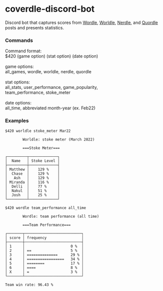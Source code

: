 # coverdle-discord-bot

Discord bot that captures scores from [Wordle](https://www.nytimes.com/games/wordle/index.html), [Worldle](https://worldle.teuteuf.fr/), [Nerdle](https://nerdlegame.com/), and [Quordle](https://www.quordle.com/#/) posts and presents statistics.
<br>

### Commands

Command format:<br>
        $420 (game option) (stat option) (date option)<br><br>
        game options:<br>
            all_games, wordle, worldle, nerdle, quordle<br><br>
        stat options:<br>
            all_stats, user_performance, game_popularity,<br>
            team_performance, stoke_meter<br><br>
        date options:<br>
            all_time, abbreviated month-year (ex. Feb22)<br>
### Examples

`$420 worldle stoke_meter Mar22`<br>
```
        Worldle: stoke meter (March 2022)
        
        ===Stoke Meter===
        
┌─────────┬─────────────┐
│  Name   │ Stoke Level │
├─────────┼─────────────┤
│ Matthew │    129 %    │
│  Chase  │    129 %    │
│   Ash   │    129 %    │
│ Miranda │    116 %    │
│  Delli  │    77 %     │
│  Nakul  │    51 %     │
│  Josh   │    25 %     │
└─────────┴─────────────┘
```

`$420 wordle team_performance all_time`<br>
```
        Wordle: team performance (all time)
        
        ===Team Performance===
        
┌───────┬──────────────────────────┐
│ score │ frequency                │
├───────┼──────────────────────────┤
│ 1     │                     0 %  │
│ 2     │ ==                  5 %  │
│ 3     │ ==============      29 % │
│ 4     │ =================   34 % │
│ 5     │ ========            17 % │
│ 6     │ ====                8 %  │
│ X     │ =                   3 %  │
└───────┴──────────────────────────┘
        
Team win rate: 96.43 %
        
```
